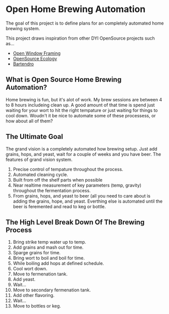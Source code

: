 Open Home Brewing Automation
=======================

The goal of this project is to define plans for an completely automated home brewing system.

This project draws inspiration from other DYI OpenSource projects such as...

- [Open Window Framing](https://github.com/luke0x/open-window-farming)
- [OpenSource Ecology](https://github.com/OSE)
- [Bartendro](https://github.com/partyrobotics/bartendro)

## What is Open Source Home Brewing Automation?

Home brewing is fun, but it's alot of work. My brew sessions are between 4 to 8 hours includeing clean up. A good amount of that time is spend just waiting for your wort to hit the right tempature or just waiting for things to cool down. Woudn't it be nice to automate some of these processess, or how about all of them?

## The Ultimate Goal

The grand vision is a completely automated how brewing setup. Just add grains, hops, and yeast, wait for a couple of weeks and you have beer. The features of grand vision system.

1. Precise control of tempature throughout the process.
1. Automated cleaning cycle.
1. Built from off the shelf parts when possible
1. Near realtime measurement of key parameters (temp, gravity) throughout the fermentation process.
1. From grains, hops, and yeast to beer (all you need to care about is adding the grains, hope, and yeast. Everthing else is automated until the beer is feremented and read to keg or bottle.

## The High Level Break Down Of The Brewing Process

1. Bring strike temp water up to temp.
2. Add grains and mash out for time.
3. Sparge grains for time.
4. Bring wort to boil and boil for time.
5. While boiling add hops at defined schedule.
6. Cool wort down.
7. Move to fermenation tank.
8. Add yeast.
9. Wait...
10. Move to secondary fermenation tank.
11. Add other flavoring.
12. Wait...
13. Move to bottles or keg.

